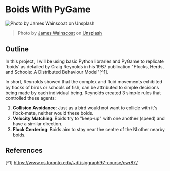 # Boids With PyGame
![Photo by <a href="https://unsplash.com/@tumbao1949?utm_content=creditCopyText&utm_medium=referral&utm_source=unsplash">James Wainscoat</a> on <a href="https://unsplash.com/photos/a-large-flock-of-birds-flying-over-a-field-b7MZ6iGIoSI?utm_content=creditCopyText&utm_medium=referral&utm_source=unsplash">Unsplash</a>
      ]("https://github.com/JamesJewsbury/Boids-With-PyGame/blob/main/Assets/Images/Flock%20of%20Birds.jpg")
> Photo by <a href="https://unsplash.com/@tumbao1949?utm_content=creditCopyText&utm_medium=referral&utm_source=unsplash">James Wainscoat</a> on <a href="https://unsplash.com/photos/a-large-flock-of-birds-flying-over-a-field-b7MZ6iGIoSI?utm_content=creditCopyText&utm_medium=referral&utm_source=unsplash">Unsplash</a>
    
## Outline
In this project, I will be using basic Python libraries and PyGame to replicate 'boids' as detailed by Craig Reynolds in his 1987 publication "Flocks, Herds, and Schools: A Distributed Behaviour Model"[^1].

In short, Reynolds showed that the complex and fluid movements exhibited by flocks of birds or schools of fish, can be attributed to simple decisions being made by each individual being. Reynolds created 3 simple rules that controlled these agents:
1. **Collision Avoidance**: Just as a bird would not want to collide with it's flock-mate, neither would these boids.
2. **Velocity Matching**: Boids try to "keep-up" with one another (speed) and have a similar direction. 
3. **Flock Centering**: Boids aim to stay near the centre of the N other nearby boids.










## References
[^1] https://www.cs.toronto.edu/~dt/siggraph97-course/cwr87/ 

